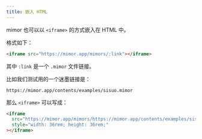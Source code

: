 ```yaml
---
title: 嵌入 HTML
---
```


mimor 也可以以 `<iframe>` 的方式嵌入在 HTML 中。

格式如下：

```html
<iframe src="https://mimor.app/mimors/:link"></iframe>
```

其中 `:link` 是一个 `.mimor` 文件链接。

比如我们测试用的一个迷墨链接是：

`https://mimor.app/contents/examples/sisuo.mimor`

那么 `<iframe>` 可以写成：

```html
<iframe
  src="https://mimor.app/mimors/https://mimor.app/contents/examples/sisuo.mimor"
  style="width: 36rem; height: 36rem;"
></iframe>
```
